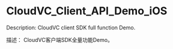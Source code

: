 # CloudVC_Client_API_Demo_iOS

Description:
CloudVC client SDK full function Demo.

描述：
CloudVC客户端SDK全量功能Demo。